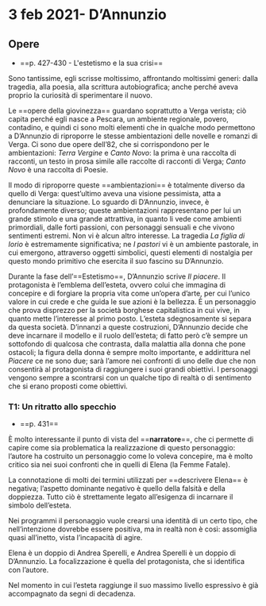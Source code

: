 # 3 feb 2021- D’Annunzio
## Opere

* ==p. 427-430 - L'estetismo e la sua crisi==

Sono tantissime, egli scrisse moltissimo, affrontando moltissimi generi: dalla tragedia, alla poesia, alla scrittura autobiografica; anche perché aveva proprio la curiosità di sperimentare il nuovo.

Le ==opere della giovinezza== guardano soprattutto a Verga verista; ciò capita perché egli nasce a Pescara, un ambiente regionale, povero, contadino, e quindi ci sono molti elementi che in qualche modo permettono a D’Annunzio di riproporre le stesse ambientazioni delle novelle e romanzi di Verga.
Ci sono due opere dell’82, che si corrispondono per le ambientazioni: *Terra Vergine* e *Canto Novo*: la prima è una raccolta di racconti, un testo in prosa simile alle raccolte di racconti di Verga; *Canto Novo* è una raccolta di Poesie.

Il modo di riproporre queste ==ambientazioni== è totalmente diverso da quello di Verga: quest’ultimo aveva una visione pessimista, atta a denunciare la situazione. Lo sguardo di D’Annunzio, invece, è profondamente diverso; queste ambientazioni rappresentano per lui un grande stimolo e una grande attrattiva, in quanto li vede come ambienti primordiali, dalle forti passioni, con personaggi sensuali e che vivono sentimenti estremi. Non vi è alcun altro interesse. La tragedia *La figlia di Iorio* è estremamente significativa; ne *I pastori* vi è un ambiente pastorale, in cui emergono, attraverso oggetti simbolici, questi elementi di nostalgia per questo mondo primitivo che esercita il suo fascino su D’Annunzio.

Durante la fase dell’==Estetismo==, D’Annunzio scrive *Il piacere*. Il protagonista è l’emblema dell’esteta, ovvero colui che immagina di concepire e di forgiare la propria vita come un’opera d’arte, per cui l’unico valore in cui crede e che guida le sue azioni è la bellezza. È un personaggio che prova disprezzo per la società borghese capitalistica in cui vive, in quanto mette l’interesse al primo posto. L’esteta sdegnosamente si separa da questa società. D’innanzi a queste costruzioni, D’Annunzio decide che deve incarnare il modello e il ruolo dell’esteta; di fatto però c’è sempre un sottofondo di qualcosa che contrasta, dalla malattia alla donna che pone ostacoli; la figura della donna è sempre molto importante, e addirittura nel *Piacere* ce ne sono due; sarà l’amore nei confronti di uno delle due che non consentirà al protagonista di raggiungere i suoi grandi obiettivi. I personaggi vengono sempre a scontrarsi con un qualche tipo di realtà o di sentimento che si erano proposti come obiettivi.

### T1: Un ritratto allo specchio
* ==p. 431==

È molto interessante il punto di vista del ==**narratore**==, che ci permette di capire come sia problematica la realizzazione di questo personaggio: l’autore ha costruito un personaggio come lo voleva concepire, ma è molto critico sia nei suoi confronti che in quelli di Elena (la Femme Fatale).

La connotazione di molti dei termini utilizzati per ==descrivere Elena== è negativa; l’aspetto dominante negativo è quello della falsità e della doppiezza. Tutto ciò è strettamente legato all’esigenza di incarnare il simbolo dell’esteta.

Nei programmi il personaggio vuole crearsi una identità di un certo tipo, che nell’intenzione dovrebbe essere positiva, ma in realtà non è così: assomiglia quasi all’inetto, vista l’incapacità di agire.

Elena è un doppio di Andrea Sperelli, e Andrea Sperelli è un doppio di D’Annunzio. La focalizzazione è quella del protagonista, che si identifica con l’autore.

Nel momento in cui l’esteta raggiunge il suo massimo livello espressivo è già accompagnato da segni di decadenza.
